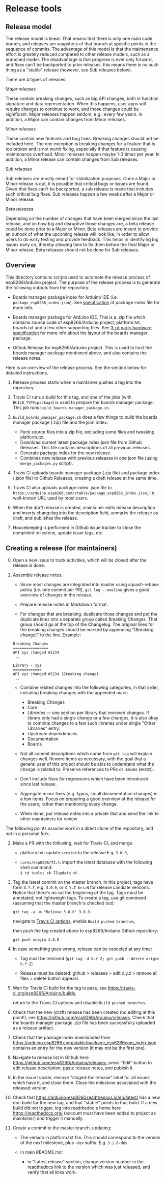 # Release tools

## Release model

The release model is linear. That means that there is only one main code branch, and releases are snapshots of that branch at specific points in the sequence of commits.
The advantage of this model is that the maintenance effort is greately reduced compared to other release models, such as a branched model.
The disadvantage is that progress is ever only forward, and fixes can't be backported to prior releases. this means there is no such thing as a "stable" release (however, see Sub releases below).

There are 4 types of releases:

*Major releases*

These contain breaking changes, such as big API changes, both in function signature and data representation. When this happens, user apps will require changes to continue to work, and those changes could be significant.
Major releases happen seldom, e.g.: every few years.
In addition, a Major can contain changes from Minor releases.

*Minor releases*

These contain new features and bug fixes. Breaking changes should not be included here. The one exception is breaking changes for a feature that is too broken and is not worth fixing, especially if that feature is causing maintenance overhead.
Minor releases happen maybe 1-3 times per year.
In addition, a Minor release can contain changes from Sub releases.

*Sub releases*

Sub releases are mostly meant for stabilization purposes. Once a Major or Minor release is out, it is possible that critical bugs or issues are found. Given that fixes can't be backported, a sub release is made that includes such critical bug fixes.
Sub releases happen a few weeks after a Major or Minor release.

*Beta releases*

Depending on the number of changes that have been merged since the last release, and on how big and disruptive those changes are, a beta release could be done prior to a Major or Minor. Beta releases are meant to provide an outlook of what the upcoming release will look like, in order to allow users to do early testing and provide feedback. This helps in identifying big issues early on, thereby allowing time to fix them before the final Major or Minor release.
Beta releases should not be done for Sub releases.

## Overview

This directory contains scripts used to automate the release process of esp8266/Arduino project.
The purpose of the release process is to generate the following outputs from the repository:

* Boards manager package index for Arduino IDE (i.e. `package_esp8266_index.json`). See [specification](https://github.com/arduino/Arduino/wiki/Arduino-IDE-1.6.x-package_index.json-format-specification) of package index file for more info.

* Boards manager package for Arduino IDE. This is a .zip file which contains source code of esp8266/Arduino project, platform.txt, boards.txt and a few other supporting files. See [3-rd party hardware specification](https://github.com/arduino/Arduino/wiki/Arduino-IDE-1.5-3rd-party-Hardware-specification) for more info about the layout of the boards manager package.

* Github Release for esp8266/Arduino project. This is used to host the boards manager package mentioned above, and also contains the release notes.

Here is an overview of the release process. See the section below for detailed instructions.

1. Release process starts when a maintainer pushes a tag into the repository.

2. Travis CI runs a build for this tag, and one of the jobs (with `BUILD_TYPE=package`) is used to prepare the boards manager package. This job runs `build_boards_manager_package.sh`.

3. `build_boards_manager_package.sh` does a few things to build the boards manager package (.zip) file and the json index:

   *  Pack source files into a zip file, excluding some files and tweaking platform.txt.
   *  Download current latest package index json file from Github Releases. This file contains descriptions of all previous releases.
   *  Generate package index for the new release.
   *  Combines new release with previous releases in one json file (using `merge_packages.py` script).

4. Travis CI uploads boards manager package (.zip file) and package index (.json file) to Github Releases, creating a draft release at the same time.

5. Travis CI also uploads package index .json file to `https://arduino.esp8266.com/stable/package_esp8266_index.json`, i.e. well-known URL used by most users.

6. When the draft release is created, maintainer edits release description and inserts changelog into the description field, unmarks the release as draft, and publishes the release.

7. Housekeeping is performed in Github issue tracker to close the completed milestone, update issue tags, etc.


## Creating a release (for maintainers)

0. Open a new issue to track activities, which will be closed after the release is done.

1. Assemble release notes.

    * Since most changes are integrated into master using squash-rebase policy (i.e. one commit per PR), `git log --oneline` gives a good overview of changes in the release.

    * Prepare release notes in Markdown format.

    * For changes that are breaking, duplicate those changes and put the duplicate lines into a separate group called Breaking Changes. That group should go at the top of the Changelog. The original lines for the breaking changes should be marked by appending "(Breaking change)" to the line. Example:
   
    ```
    Breaking Changes
    ================
    API xyz changed #1234
    ...

    Library - xyz
    =============
    API xyz changed #1234 (Breaking change)
    ...
    ```


    * Combine related changes into the following categories, in that order, including breaking changes with the appended mark:

      - Breaking Changes
      - Core
      - *Libraries* — one section per library that received changes. If library only had a single change or a few changes, it is also okay to combine changes to a few such libraries under single "Other Libraries" entry.
      - Upstream dependencies
      - Documentation
      - Boards

   * Not all commit descriptions which come from `git log` will explain changes well. Reword items as necessary, with the goal that a general user of this project should be able to understand what the change is related to. Preserve references to PRs or issues (`#XXXX`).

   * Don't include fixes for regressions which have been introduced since last release.

   * Aggregate minor fixes (e.g. typos, small documentation changes) in a few items. Focus on preparing a good overview of the release for the users, rather than mentioning every change.

   * When done, put release notes into a private Gist and send the link to other maintainers for review.

The following points assume work in a direct clone of the repository, and not in a personal fork.

2. Make a PR with the following, wait for Travis CI, and merge.

   * platform.txt: update `version` to the release E.g. `3.0.0`,

   * `cores/esp8266/TZ.h`: import the latest database with the following shell command:\
     `$ cd tools; sh TZupdate.sh`.

3. Tag the latest commit on the master branch. In this project, tags have form `X.Y.Z`, e.g. `3.0.0`, or `X.Y.Z-betaN` for release candiate versions. Notice that there's no `v`at the beginning of the tag. Tags must be annotated, not lightweight tags. To create a tag, use git command (assuming that the master branch is checked out):

   ```
   git tag -a -m "Release 3.0.0" 3.0.0
   ```

   navigate to [Travis CI options](https://travis-ci.org/esp8266/Arduino/settings), enable `Build pushed branches`,

   then push the tag created above to esp8266/Arduino Github repository:

   ```
   git push origin 3.0.0
   ```

4. In case something goes wrong, release can be canceled at any time:

    * Tag must be removed (`git tag -d X.Y.Z; git push --delete origin X.Y.Z`)

    * Release must be deleted: github > releases > edit x.y.z > remove all files > delete button appears

5. Wait for Travis CI build for the tag to pass, see https://travis-ci.org/esp8266/Arduino/builds,

   return to the Travis CI options and disable `Build pushed branches`.

6. Check that the new (draft) release has been created (no editing at this point!), see https://github.com/esp8266/Arduino/releases. Check that the boards manager package .zip file has been successfully uploaded as a release artifact.

7. Check that the package index downloaded from https://arduino.esp8266.com/stable/package_esp8266com_index.json contains an entry for the new version (it may not be the first one).

8. Navigate to release list in Github here https://github.com/esp8266/Arduino/releases, press "Edit" button to edit release description, paste release notes, and publish it.

9. In the issue tracker, remove "staged-for-release" label for all issues which have it, and close them. Close the milestone associated with the released version.

10. Check that https://arduino-esp8266.readthedocs.io/en/latest/ has a new doc build for the new tag, and that "stable" points to that build. If a new build did not trigger, log into readthedoc's home here https://readthedocs.org/ (account must have been added to project as maintainer) and trigger it manually.

11. Create a commit to the master branch, updating:

    * The version in platform.txt file. This should correspond to the version of the *next* milestone, plus `-dev` suffix. E.g. `3.1.0-dev`.

    * In main README.md:

        - in "Latest release" section, change version number in the readthedocs link to the version which was just released, and verify that all links work.
